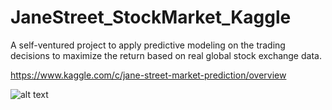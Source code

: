 # JaneStreet_StockMarket_Kaggle

A self-ventured project to apply predictive modeling on the trading decisions to maximize the return based on real global stock exchange data.

https://www.kaggle.com/c/jane-street-market-prediction/overview

![alt text](https://github.com/mmbillah/AmazonRecommenderSystems_Spark/blob/main/JaneStreet_Leaderboard.png?raw=true)
